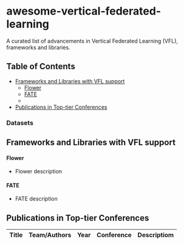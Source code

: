 # awesome-vertical-federated-learning
A curated list of advancements in Vertical Federated Learning (VFL), frameworks and libraries.

## Table of Contents
<!-- MarkdownTOC depth=4 -->
- [Frameworks and Libraries with VFL support](#frameworks-and-libraries)
  - [Flower](#flower-framework)
  - [FATE](#fate)
  - 
- [Publications in Top-tier Conferences](#top-tier-conf)

<a name="datasets"></a>
### Datasets


<a name="frameworks-and-libraries"></a>
## Frameworks and Libraries with VFL support

<a name="flower-framework"></a>
#### Flower
* Flower description

<a name="fate"></a>
#### FATE
* FATE description

<a name="top-tier-conf"></a>
## Publications in Top-tier Conferences

| Title | Team/Authors | Year | Conference | Descriptiom |
|---|---|---|---|---|

